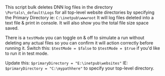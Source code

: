 This script bulk deletes DNN log files in the directory `\Portals\_default\Logs` for all top-level website directories by specifying the Primary Directory ie: `C:\inetpub\wwwroot`
It will log files deleted into a text file & print in console. It will also show you the total file size space saved.

There is a `testMode` you can toggle on & off to simulate a run without deleting any actual files so you can confirm it will action correctly before running it.
Switch this: `$testMode = $false` to `$testMode = $true` if you'd like to run it in test mode.

Update this: `$primaryDirectory = "E:\inetpub\websites"` IE: `$primaryDirectory = "C:\mypathhere"` to specify your top-level directory.
